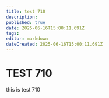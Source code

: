 ```yaml
---
title: test 710
description: 
published: true
date: 2025-06-16T15:00:11.691Z
tags: 
editor: markdown
dateCreated: 2025-06-16T15:00:11.691Z
---
```


# TEST 710
this is test 710
